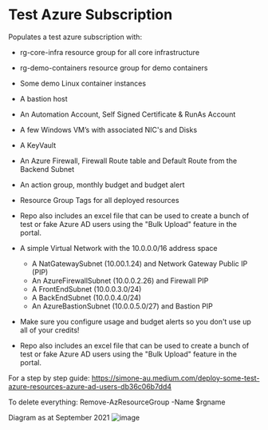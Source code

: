 # Test Azure Subscription
Populates a test azure subscription with: 
 * rg-core-infra resource group for all core infrastructure 
 * rg-demo-containers resource group for demo containers

 * Some demo Linux container instances
 * A bastion host
 * An Automation Account, Self Signed Certificate & RunAs Account
 * A few Windows VM’s with associated NIC's and Disks
 * A KeyVault
 * An Azure Firewall, Firewall Route table and Default Route from the Backend Subnet
 * An action group, monthly budget and budget alert
 * Resource Group Tags for all deployed resources
 * Repo also includes an excel file that can be used to create a bunch of test or fake Azure AD users using the "Bulk Upload" feature in the portal. 


 * A simple Virtual Network with the 10.0.0.0/16 address space
   * A NatGatewaySubnet (10.00.1.24) and Network Gateway Public IP (PIP)
   * An AzureFirewallSubnet (10.0.0.2.26) and Firewall PIP
   * A FrontEndSubnet (10.0.0.3.0/24)
   * A BackEndSubnet (10.0.0.4.0/24)
   * An AzureBastionSubnet (10.0.0.5.0/27) and Bastion PIP


* Make sure you configure usage and budget alerts so you don't use up all of your credits!
* Repo also includes an excel file that can be used to create a bunch of test or fake Azure AD users using the "Bulk Upload" feature in the portal. 

For a step by step guide: https://simone-au.medium.com/deploy-some-test-azure-resources-azure-ad-users-db36c06b7dd4

To delete everything: Remove-AzResourceGroup -Name $rgname

Diagram as at September 2021
![image](https://user-images.githubusercontent.com/67363016/133755334-0ad18ece-4be8-454c-b85a-aa683d553721.png)
